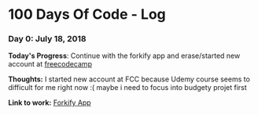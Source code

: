 # 100 Days Of Code - Log

### Day 0: July 18, 2018

**Today's Progress**: Continue with the forkify app and erase/started new account at [freecodecamp](https://learn.freecodecamp.org/)

**Thoughts:** I started new account at FCC because Udemy course seems to difficult for me right now :( maybe i need to focus into budgety projet first

**Link to work:** [Forkify App](https://github.com/CarlosRGL/forkify)
